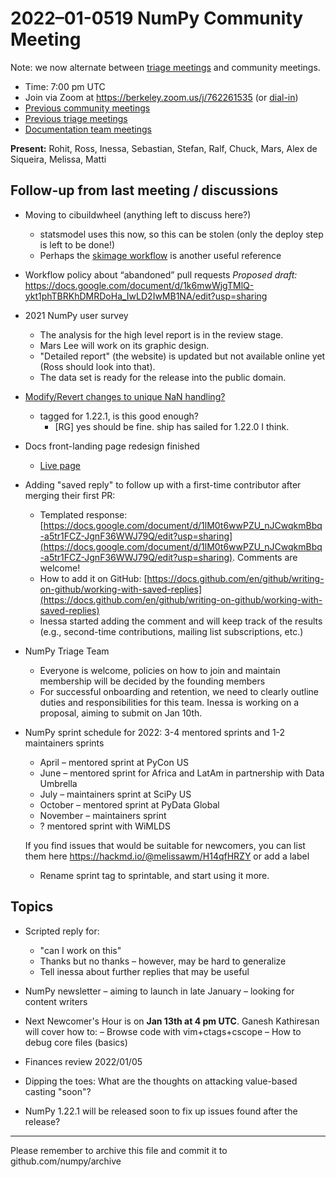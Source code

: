 # 2022–01-0519 NumPy Community Meeting

Note: we now alternate between [triage meetings](https://hackmd.io/68i_JvOYQfy9ERiHgXMPvg) and community meetings.

- Time: 7:00 pm UTC
- Join via Zoom at https://berkeley.zoom.us/j/762261535 (or [dial-in](https://berkeley.zoom.us/u/aC3ENhycM))
- [Previous community meetings](https://github.com/numpy/archive/tree/master/status_meetings)
- [Previous triage meetings](https://github.com/numpy/archive/tree/master/triage_meetings)
- [Documentation team meetings](https://hackmd.io/oB_boakvRqKR-_2jRV-Qjg)


**Present:** Rohit, Ross, Inessa, Sebastian, Stefan, Ralf, Chuck, Mars, Alex de Siqueira, Melissa, Matti


## Follow-up from last meeting / discussions

* Moving to cibuildwheel (anything left to discuss here?)
  * statsmodel uses this now, so this can be stolen (only the deploy step is left to be done!)
  * Perhaps the [skimage workflow](https://github.com/scikit-image/scikit-image/blob/main/.github/workflows/wheel_tests_and_release.yml) is another useful reference

* Workflow policy about “abandoned” pull requests
  *Proposed draft:* https://docs.google.com/document/d/1k6mwWjgTMlQ-ykt1phTBRKhDMRDoHa_IwLD2IwMB1NA/edit?usp=sharing


* 2021 NumPy user survey
  * The analysis for the high level report is in the review stage.
  * Mars Lee will work on its graphic design.
  * "Detailed report" (the website) is updated but not available online yet (Ross should look into that).
  * The data set is ready for the release into the public domain.

* [Modify/Revert changes to unique NaN handling?](https://github.com/numpy/numpy/issues/20326)
  - tagged for 1.22.1, is this good enough?
      - [RG] yes should be fine. ship has sailed for 1.22.0 I think.

* Docs front-landing page redesign finished
    * [Live page](https://numpy.org/doc/stable/)

* Adding "saved reply" to follow up with a first-time contributor after merging their first PR:
    * Templated response: [https://docs.google.com/document/d/1lM0t6wwPZU_nJCwqkmBbq-a5tr1FCZ-JgnF36WWJ79Q/edit?usp=sharing](https://docs.google.com/document/d/1lM0t6wwPZU_nJCwqkmBbq-a5tr1FCZ-JgnF36WWJ79Q/edit?usp=sharing). Comments are welcome!
    * How to add it on GitHub: [https://docs.github.com/en/github/writing-on-github/working-with-saved-replies](https://docs.github.com/en/github/writing-on-github/working-with-saved-replies)
    * Inessa started adding the comment and will keep track of the results (e.g., second-time contributions, mailing list subscriptions, etc.)
* NumPy Triage Team
    * Everyone is welcome, policies on how to join and maintain membership will be decided by the founding members
    * For successful onboarding and retention, we need to clearly outline duties and responsibilities for this team. Inessa is working on a proposal, aiming to submit on Jan 10th.
    
* NumPy sprint schedule for 2022:
  3-4 mentored sprints and 1-2 maintainers sprints
    - April – mentored sprint at PyCon US
    - June – mentored sprint for Africa and LatAm in partnership with Data Umbrella
    - July – maintainers sprint at SciPy US
    - October – mentored sprint at PyData Global
    - November – maintainers sprint
    - ? mentored sprint with WiMLDS

  If you find issues that would be suitable for newcomers, you can list them here https://hackmd.io/@melissawm/H14qfHRZY or add a label
  - Rename sprint tag to sprintable, and start using it more.


## Topics

* Scripted reply for:
  * "can I work on this"
  * Thanks but no thanks – however, may be hard to generalize
  * Tell inessa about further replies that may be useful

* NumPy newsletter 
  – aiming to launch in late January
  – looking for content writers

* Next Newcomer's Hour is on **Jan 13th at 4 pm UTC**. Ganesh Kathiresan will cover how to:
  – Browse code with vim+ctags+cscope
  – How to debug core files (basics)

* Finances review 2022/01/05
 
* Dipping the toes: What are the thoughts on attacking value-based casting "soon"?

* NumPy 1.22.1 will be released soon to fix up issues found after the release?


---

Please remember to archive this file and commit it to github.com/numpy/archive



